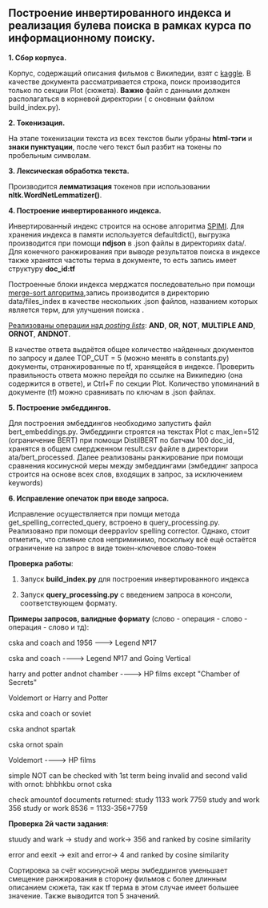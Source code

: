 ## Построение инвертированного индекса и реализация булева поиска в рамках курса по информационному поиску.


**1. Сбор корпуса.**

Корпус, содержащий описания фильмов с Википедии, взят с [kaggle](https://www.kaggle.com/jrobischon/wikipedia-movie-plots#wiki_movie_plots_deduped.csv). 
В качестве документа рассматривается строка, поиск производится только по секции Plot (сюжета). 
**Важно** файл с данными должен располагаться в корневой директории ( с оновным файлом build_index.py).

**2. Токенизация.**

На этапе токенизации текста из всех текстов были убраны **html-тэги** и **знаки пунктуации**, после чего текст был разбит на токены по пробельным символам.

**3. Лексическая обработка текста.**

Производится **лемматизация** токенов при использовании **nltk.WordNetLemmatizer()**.

**4. Построение инвертированного индекса.**

Инвертированный индекс строится на основе алгоритма [SPIMI](https://nlp.stanford.edu/IR-book/html/htmledition/single-pass-in-memory-indexing-1.html). 
Для хранения индекса в памяти используется defaultdict(), выгрузка производится при помощи **ndjson** в .json файлы в директориях data/.
Для конечного ранжирования при выводе результатов поиска в индексе также хранятся частоты терма в документе, то есть запись имеет структуру **doc_id:tf**

Построенные блоки индекса мерджатся последовательно при помощи [merge-sort алгоритма](https://nlp.stanford.edu/IR-book/html/htmledition/blocked-sort-based-indexing-1.html),запись производится в директорию data/files_index в качестве нескольких .json файлов, названием которых является терм, для улучшения поиска .

[Реализованы операции над *posting lists*](https://nlp.stanford.edu/IR-book/html/htmledition/processing-boolean-queries-1.html#sec:postingsintersection): **AND**, **OR**, **NOT**, **MULTIPLE AND**, **ORNOT**, **ANDNOT**. 

В качестве ответа выдаётся общее количество найденных документов по запросу и далее TOP_CUT = 5 (можно менять в constants.py) документы, отранжированные по tf, хранящейся в индексе.
Проверить правильность ответа можно перейдя по ссылке на Википедию (она содержится в ответе), и Ctrl+F по секции Plot. Количество упоминаний в документе (tf) можно сравнивать по ключам в .json файлах.

**5. Построение эмбеддингов.**

Для построения эмбеддингов необходимо запустить файл bert_embeddings.py. Эмбеддинги строятся на текстах Plot с max_len=512 (ограничение BERT) при помощи DistilBERT по батчам 100 doc_id, 
хранятся в общем смердженном result.csv файле в директории ata/bert_processed.
Далее реализованы ранжирование при помощи сравнения косинусной меры между эмбеддингами (эмбеддинг запроса строится на основе всех слов, входящих в запрос, за исключением keywords)

**6. Исправление опечаток при вводе запроса.**

Исправление осуществляется при помщи метода get_spelling_corrected_query, встроено в query_processing.py.
Реализовано при помощи deeppavlov spelling corrector. Однако, стоит отметить, что слияние слов неприминимо, поскольку всё ещё остаётся ограничение на запрос в виде токен-ключевое слово-токен

**Проверка работы**:

1. Запуск **build_index.py** для построения инвертированного индекса

2. Запуск **query_processing.py** с введением запроса в консоли, соответствующем формату.

**Примеры запросов, валидные формату** (слово - операция - слово - операция - слово и тд):

cska and coach and 1956 ---> Legend №17

cska and coach ----> Legend №17 and Going Vertical

harry and potter andnot chamber  ----> HP films except "Chamber of Secrets"

Voldemort or Harry and Potter

cska and coach or soviet 

cska andnot spartak

cska ornot spain

Voldemort  ----> HP films

simple NOT can be checked with 1st term being invalid and second valid with ornot:
bhbhkbu ornot cska

check amountof documents returned:
study 1133
work 7759
study and work 356
study or work 8536 = 1133-356+7759


**Проверка 2й части задания**:

stuudy and wark -> study and work-> 356 and ranked by cosine similarity

error and eexit -> exit and error-> 4 and ranked by cosine similarity

Сортировка за счёт косинусной меры эмбеддингов уменьшает смещение ранжирования в сторону фильмов с более длинным описанием сюжета, так как tf терма в этом случае имеет большее значение.
Также выводится топ 5 значений.